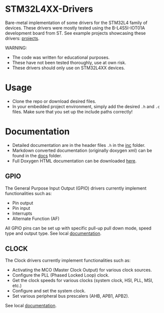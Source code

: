 # STM32L4XX-Drivers
Bare-metal implementation of some drivers for the STM32L4 family of devices. 
These drivers were mostly tested using the B-L4S5I-IOT01A development board from ST.
See example projects showcasing these drivers: [projects](..\projects-bl4s5i-iot01a).

WARNING: 
- The code was written for educational purposes.
- These have not been tested thoroughly, use at own risk.
- These drivers should only use on STM32L4XX devices.

# Usage
- Clone the repo or download desired files.
- In your embedded project environment, simply add the desired `.h` and `.c` files. Make sure that you set up the include paths correctly!

# Documentation
- Detailed documentation are in the header files `.h` in the [inc](..\inc) folder.
- Markdown converted documentation (originally doxygen xml) can be found in the [docs](..\docs) folder.
- Full Doxygen HTML documentation can be downloaded [here](..\docs\doxygen).

## GPIO
The General Purpose Input Output (GPIO) drivers currently implement functionalities such as:
- Pin output
- Pin input
- Interrupts
- Alternate Function (AF)

All GPIO pins can be set up with specific pull-up pull down mode, speed type and output type. 
See local [documentation](..\docs\gpio).

## CLOCK
The Clock drivers currently implement functionalities such as:
- Activating the MCO (Master Clock Output) for various clock sources.
- Configure the PLL (Phased Locked Loop) clock.
- Get the clock speeds for various clocks (system clock, HSI, PLL, MSI, etc.)
- Configure and set the system clock.
- Set various peripheral bus prescalers (AHB, APB1, APB2).
 
See local [documentation](..\docs\clock).
